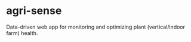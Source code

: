 # agri-sense
Data-driven web app for monitoring and optimizing plant (vertical/indoor farm) health.
